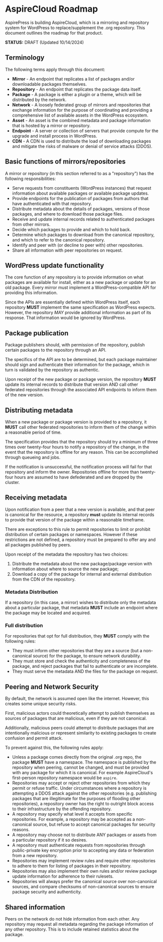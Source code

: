 # AspireCloud Roadmap

AspirePress is building AspireCloud, which is a mirroring and repository system for WordPress to replace/supplement the
.org repository. This document outlines the roadmap for that product.

**STATUS:** DRAFT (Updated 10/14/2024)

## Terminology

The following terms apply through this document:

- **Mirror** - An endpoint that replicates a list of packages and/or downloadable packages themselves.
- **Repository** - An endpoint that replicates the package data itself.
- **Package** - A package is either a plugin or a theme, which will be distributed by the network.
- **Network** - A loosely federated group of mirrors and repositories that exchange information for the purpose of
  coordinating and providing a comprehensive list of available assets in the WordPress ecosystem.
- **Asset** - An asset is the combined metadata and package information that is hosted by a mirror or repository.
- **Endpoint** - A server or collection of servers that provide compute for the upgrade and install process in
  WordPress.
- **CDN** - A CDN is used to distribute the load of downloading packages and mitigate the risks of malware or denial of service attacks (DDOS).

## Basic functions of mirrors/repositories

A mirror or repository (in this section referred to as a "repository") has the following responsibilities:

- Serve requests from constituents (WordPress instances) that request information about available packages or available
  package updates.
- Provide endpoints for the publication of packages from authors that have authenticated with that repository.
- Distribute metadata about the details of packages, versions of those packages, and where to download those package
  files.
- Receive and update internal records related to authenticated packages from other mirrors.
- Decide which packages to provide and which to hold back.
- Determine which packages to download from the canonical repository, and which to refer to the canonical repository.
- Identify and peer with (or decline to peer with) other repositories.
- Share all information with peer repositories on request.

## WordPress update functionality

The core function of any repository is to provide information on what packages are available for install, either as a
new package or update for an old package. Every mirror must implement a WordPress-compatible API for providing this
information.

Since the APIs are essentially defined within WordPress itself, each repository **MUST** implement the same
specification as WordPress expects. However, the repository _MAY_ provide additional information as part of its
response. That information would be ignored by WordPress.

## Package publication

Package publishers should, with permission of the repository, publish certain packages to the repository through an API.

The specifics of the API are to be determined, but each package maintainer should sign and authenticate their
information for the package, which in turn is validated by the repository as authentic.

Upon receipt of the new package or package version, the repository **MUST** update its internal records to distribute
that version AND call other federated repositories through the associated API endpoints to inform them of the new
version.

## Distributing metadata

When a new package or package version is provided to a repository, it **MUST** call other federated repositories to
inform them of the change within a reasonable period of time.

The specification provides that the repository should try a minimum of three times over twenty-four hours to notify a
repository of the change, in the event that the repository is offline for any reason. This can be accomplished through
queueing and jobs.

If the notification is unsuccessful, the notification process will fail for that repository and inform the owner.
Repositories offline for more than twenty-four hours are assumed to have defederated and are dropped by the cluster.

## Receiving metadata

Upon notification from a peer that a new version is available, and that peer is canonical for the resource, a repository
**must** update its internal records to provide that version of the package within a reasonable timeframe.

There are exceptions to this rule to permit repositories to limit or prohibit distribution of certain packages or
namespaces. However if these restrictions are not defined, a repository must be prepared to offer any and all packages
published by peers.

Upon receipt of the metadata the repository has two choices:

1. Distribute the metadata about the new package/package version with information about where to source the new package;
2. Download a copy of the package for internal and external distribution from the CDN of the repository.

### Metadata Distribution

If a repository (in this case, a mirror) wishes to distribute only the metadata about a particular package, that
metadata **MUST** include an endpoint where the package may be located and acquired.

### Full distribution

For repositories that opt for full distribution, they **MUST** comply with the following rules:

- They must inform other repositories that they are a source (but a non-canonical source) for the package, to ensure
  network durability.
- They must store and check the authenticity and completeness of the package, and reject packages that fail to
  authenticate or are incomplete.
- They must serve the metadata AND the files for the package on request.

## Peering and Network Security

By default, the network is assumed open like the internet. However, this creates some unique security risks.

First, malicious actors could theoretically attempt to publish themselves as sources of packages that are malicious,
even if they are not canonical.

Additionally, malicious peers could attempt to distribute packages that are intentionally malicious or represent
similarity to existing packages to create confusion and permit attack.

To prevent against this, the following rules apply:

- Unless a package comes directly from the original .org repo, the package **MUST** have a namespace. The namespace is
  published by the repository when peering, cannot be changed, and must be provided with any package for which it is
  canonical. For example AspireCloud's first-person repository namespace would be `aspire`.
- Repositories may accept or reject other repositories from which they permit or refuse traffic. Under circumstances
  where a repository is attempting a DDOS attack against the other repositories (e.g. publishing packages that are
  illegitimate for the purposes of flooding other repositories), a repository owner has the right to outright block
  access to their infrastructure by the offending repository.
- A repository may specify what level it accepts from specific repositories. For example, a repository may be accepted
  as a non-canonical source, but refuse to accept canonical packages for security reasons.
- A repository may choose not to distribute ANY packages or assets from a particular repository if it so desires.
- A repository must authenticate requests from repositories through public-private key encryption prior to accepting any
  data or federation from a new repository.
- Repositories may implement review rules and require other repositories to adhere to them for listing of packages in
  their repository.
- Repositories may also implement their own rules and/or review package update information for adherence to their
  rulesets.
- Repositories will always prefer the canonical source over non-canonical sources, and compare checksums of
  non-canonical sources to ensure package security and authenticity.

## Shared information

Peers on the network do not hide information from each other. Any repository may request all metadata regarding the
package information of any other repository. This is to include retained statistics about the package.

